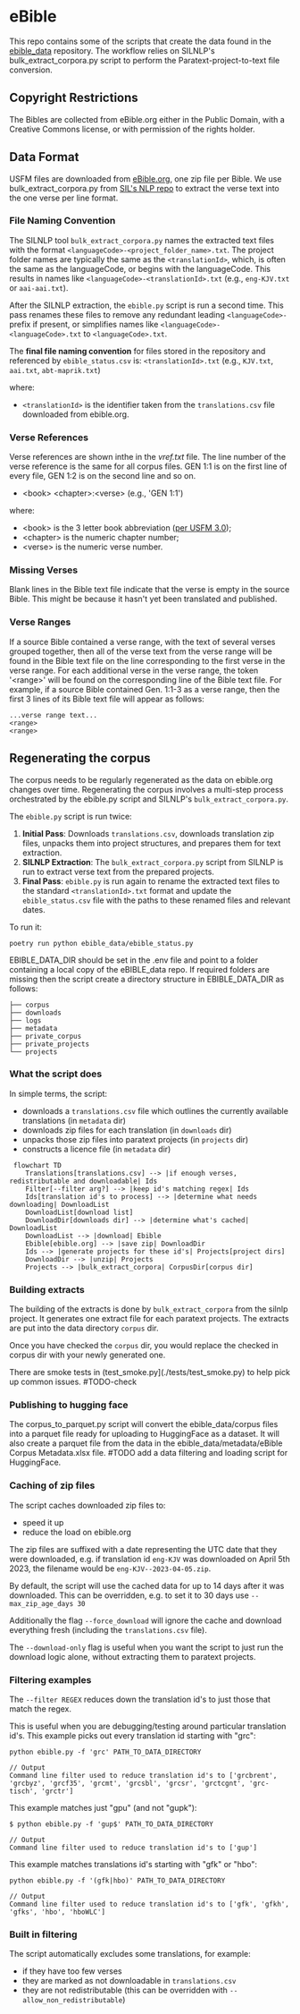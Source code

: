 # eBible
This repo contains some of the scripts that create the data found in the [ebible_data](https://github.com/davidbaines/ebible_data) repository. The workflow relies on SILNLP's bulk_extract_corpora.py script to perform the Paratext-project-to-text file conversion. 

## Copyright Restrictions
The Bibles are collected from eBible.org either in the Public Domain, with a Creative Commons license, or with permission of the rights holder.

## Data Format
USFM files are downloaded from [eBible.org](https://ebible.org/), one zip file per Bible. We use bulk_extract_corpora.py from [SIL's NLP repo](https://github.com/sillsdev/silnlp/tree/master/silnlp/common/) to extract the verse text into the one verse per line format. 

### File Naming Convention
The SILNLP tool `bulk_extract_corpora.py` names the extracted text files with the format `<languageCode>-<project_folder_name>.txt`. The project folder names are typically the same as the `<translationId>`, which, is often the same as the languageCode, or begins with the languageCode. This results in names like `<languageCode>-<translationId>.txt` (e.g., `eng-KJV.txt` or `aai-aai.txt`).

After the SILNLP extraction, the `ebible.py` script is run a second time. This pass renames these files to remove any redundant leading `<languageCode>-` prefix if present, or simplifies names like `<languageCode>-<languageCode>.txt` to `<languageCode>.txt`.

The **final file naming convention** for files stored in the repository and referenced by `ebible_status.csv` is:
`<translationId>.txt` (e.g., `KJV.txt`, `aai.txt`, `abt-maprik.txt`)

where:
  - `<translationId>` is the identifier taken from the `translations.csv` file downloaded from ebible.org.

### Verse References
Verse references are shown inthe in the _vref.txt_ file. The line number of the verse reference is the same for all corpus files.
GEN 1:1 is on the first line of every file, GEN 1:2 is on the second line and so on.

  - \<book\> \<chapter\>:\<verse\> (e.g., 'GEN 1:1')

where:

  - \<book\> is the 3 letter book abbreviation ([per USFM 3.0](https://ubsicap.github.io/usfm/identification/books.html));
  - \<chapter\> is the numeric chapter number;
  - \<verse\> is the numeric verse number.

### Missing Verses
Blank lines in the Bible text file indicate that the verse is empty in the source Bible. This might be because it hasn't yet been translated and published.

### Verse Ranges
If a source Bible contained a verse range, with the text of several verses grouped together, then all of the verse text from the verse range will be found in the Bible text file on the line corresponding to the first verse in the verse range.  For each additional verse in the verse range, the token '&lt;range&gt;' will be found on the corresponding line of the Bible text file.  For example, if a source Bible contained Gen. 1:1-3 as a verse range, then the first 3 lines of its Bible text file will appear as follows:

    ...verse range text...
    <range>
    <range>

## Regenerating the corpus
The corpus needs to be regularly regenerated as the data on ebible.org changes over time.
Regenerating the corpus involves a multi-step process orchestrated by the ebible.py script and SILNLP's `bulk_extract_corpora.py`.

The `ebible.py` script is run twice:
1.  **Initial Pass**: Downloads `translations.csv`, downloads translation zip files, unpacks them into project structures, and prepares them for text extraction.
2.  **SILNLP Extraction**: The `bulk_extract_corpora.py` script from SILNLP is run to extract verse text from the prepared projects.
3.  **Final Pass**: `ebible.py` is run again to rename the extracted text files to the standard `<translationId>.txt` format and update the `ebible_status.csv` file with the paths to these renamed files and relevant dates.

To run it:
```
poetry run python ebible_data/ebible_status.py
```

EBIBLE_DATA_DIR should be set in the .env file and point to a folder containing a local copy of the eBIBLE_data repo. If required folders are missing then the script create a directory structure in EBIBLE_DATA_DIR as follows:

```
├── corpus
├── downloads
├── logs
├── metadata
├── private_corpus
├── private_projects
└── projects
```

### What the script does
In simple terms, the script:

- downloads a `translations.csv` file which outlines the currently available translations (in `metadata` dir)
- downloads zip files for each translation (in `downloads` dir)
- unpacks those zip files into paratext projects (in `projects` dir)
- constructs a licence file (in `metadata` dir)

```mermaid
 flowchart TD
    Translations[translations.csv] --> |if enough verses, redistributable and downloadable| Ids
    Filter[--filter arg?] --> |keep id's matching regex| Ids
    Ids[translation id's to process] --> |determine what needs downloading| DownloadList
    DownloadList[download list]
    DownloadDir[downloads dir] --> |determine what's cached| DownloadList
    DownloadList --> |download| Ebible
    Ebible[ebible.org] --> |save zip| DownloadDir
    Ids --> |generate projects for these id's| Projects[project dirs]
    DownloadDir --> |unzip| Projects
    Projects --> |bulk_extract_corpora| CorpusDir[corpus dir]
```

### Building extracts
The building of the extracts is done by `bulk_extract_corpora` from the silnlp project.
It generates one extract file for each paratext projects.
The extracts are put into the data directory `corpus` dir.

Once you have checked the `corpus` dir, you would replace the checked in corpus dir with your newly generated one.

There are smoke tests in (test_smoke.py](./tests/test_smoke.py) to help pick up common issues. #TODO-check

### Publishing to hugging face
The corpus_to_parquet.py script will convert the ebible_data/corpus files into a parquet file ready for uploading to HuggingFace as a dataset.
It will also create a parquet file from the data in the ebible_data/metadata/eBible Corpus Metadata.xlsx file. #TODO add a data filtering and loading script for HuggingFace.

### Caching of zip files
The script caches downloaded zip files to:

- speed it up
- reduce the load on ebible.org

The zip files are suffixed with a date representing the UTC date that they were downloaded,
e.g. if translation id `eng-KJV` was downloaded on April 5th 2023, the filename would be `eng-KJV--2023-04-05.zip`.

By default, the script will use the cached data for up to 14 days after it was downloaded.
This can be overridden, e.g. to set it to 30 days use `--max_zip_age_days 30`

Additionally the flag `--force_download` will ignore the cache and download everything fresh (including the `translations.csv` file).

The `--download-only` flag is useful when you want the script to just run the download logic alone, without extracting them to paratext projects.

### Filtering examples
The `--filter REGEX` reduces down the translation id's to just those that match the regex. 

This is useful when you are debugging/testing around particular translation id's.
This example picks out every translation id starting with "grc":

```
python ebible.py -f 'grc' PATH_TO_DATA_DIRECTORY

// Output
Command line filter used to reduce translation id's to ['grcbrent', 'grcbyz', 'grcf35', 'grcmt', 'grcsbl', 'grcsr', 'grctcgnt', 'grc-tisch', 'grctr']
```

This example matches just "gpu" (and not "gupk"):

```
$ python ebible.py -f 'gup$' PATH_TO_DATA_DIRECTORY

// Output
Command line filter used to reduce translation id's to ['gup']
```

This example matches translations id's starting with "gfk" or "hbo":

```
python ebible.py -f '(gfk|hbo)' PATH_TO_DATA_DIRECTORY

// Output
Command line filter used to reduce translation id's to ['gfk', 'gfkh', 'gfks', 'hbo', 'hboWLC']
```

### Built in filtering
The script automatically excludes some translations, for example:

- if they have too few verses
- they are marked as not downloadable in `translations.csv`
- they are not redistributable (this can be overridden with `--allow_non_redistributable`)
